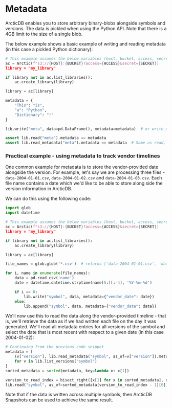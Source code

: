 # Metadata

ArcticDB enables you to store arbitrary binary-blobs alongside symbols and versions. The data is pickled when using the Python API. Note that there is a 4GB limit to the size of a single blob. 

The below example shows a basic example of writing and reading metadata (in this case a pickled Python dictionary):

```Python
# This example assumes the below variables (host, bucket, access, secret) are validly set
ac = Arctic(f"s3://{HOST}:{BUCKET}?access={ACCESS}&secret={SECRET})
library = "my_library"

if library not in ac.list_libraries():
    ac.create_library(library)

library = ac[library]

metadata = {
    "This": "is",
    "a": "Python",
    "Dictionary": "!"
}

lib.write("meta", data=pd.DataFrame(), metadata=metadata)  # or write_metadata can be used - will still create a new version, but doesn't require `data` to be passed in

assert lib.read("meta").metadata == metadata
assert lib.read_metadata("meta").metadata == metadata  # Same as read, but doesn't return data from storage
```

### Practical example - using metadata to track vendor timelines

One common example for metadata is to store the vendor-provided date alongside the version. For example, let's say we are processing three files - `data-2004-01-01.csv`, `data-2004-01-02.csv` and `data-2004-01-03.csv`. Each file name contains a date which we'd like to be able to store along side the version information in ArcticDB.

We can do this using the following code:

```python
import glob
import datetime

# This example assumes the below variables (host, bucket, access, secret) are validly set
ac = Arctic(f"s3://{HOST}:{BUCKET}?access={ACCESS}&secret={SECRET})
library = "my_library"

if library not in ac.list_libraries():
    ac.create_library(library)

library = ac[library]

file_names = glob.glob('*.csv')  # returns ['data-2004-01-01.csv', 'data-2004-01-02.csv', 'data-2004-01-03.csv']

for i, name in enumerate(file_names):
    data = pd.read_csv('name')
    date = datetime.datetime.strptime(name[5:][:-4], '%Y-%m-%d')

    if i == 0:
        lib.write("symbol", data, metadata={"vendor_date": date})
    else:
        lib.append("symbol", data, metadata={"vendor_date": date})
```

We'll now use this to read the data along the vendor-provided timeline - that is, we'll retrieve the data as if we had written each file on the day it was generated. We'll read all metadata entries for all versions of the symbol and select the date that is most recent with respect to a given date (in this case 2004-01-02):

```python
# Continuing from the previous code snippet
metadata = [
    (v["version"], lib.read_metadata("symbol", as_of=v["version"]).metadata.get("vendor_date"))
    for v in lib.list_versions("symbol")
]
sorted_metadata = sorted(metadata, key=lambda x: x[1])

version_to_read_index = bisect_right([x[1] for x in sorted_metadata], datetime.datetime(2004, 1, 2))
lib.read("symbol", as_of=sorted_metadata[version_to_read_index - 1][0])
```

Note that if the data is written across multiple symbols, then ArcticDB Snapshots can be used to achieve the same result. 
